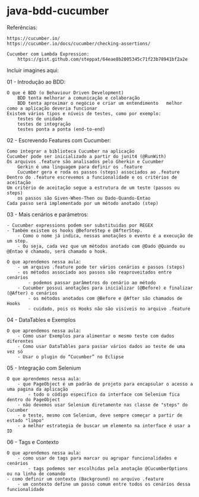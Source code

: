 # java-bdd-cucumber

Referências:

    https://cucumber.io/
    https://cucumber.io/docs/cucumber/checking-assertions/
    
    Cucumber com Lambda Expression:
        https://gist.github.com/steppat/64eae8b2005345c71f23b78941bf2a2e

Incluir imagines aqui: 



01 - Introdução ao BDD:

    O que é BDD (o Behaviour Driven Development)
        BDD tenta melhorar a comunicação e colaboração
        BDD tenta aproximar o negócio e criar um entendimento   melhor como a aplicação deveria funcionar
    Existem vários tipos e níveis de testes, como por exemplo:
        testes de unidade
        testes de integração
        testes ponta a ponta (end-to-end)


02 - Escrevendo Features com Cucumber:

    Como integrar a biblioteca Cucumber na aplicação
    Cucumber pode ser inicializado a partir do junit4 (@RunWith)
    Os arquivos .feature são analisados pelo Gherkin e Cucumber
        Gerkin é uma linguagem para definir os .feature
        Cucumber gera e roda os passos (steps) associados ao .feature
    Dentro do .feature escrevemos a funcionalidade e os critérios de aceitação
    Um critério de aceitação segue a estrutura de um teste (passos ou steps)
        os passos são Given-When-Then ou Dado-Quando-Entao
    Cada passo será implementado por um método anotado (step)


03 - Mais cenários e parâmetros:

    - Cucumber expressions podem ser substituidas por REGEX
    - Também existem os hooks @BeforeStep e @AfterStep. 
        - Como o nome já indica, nessas anotações o evento é a execução de um step. 
        - Ou seja, cada vez que um métodos anotado com @Dado @Quando ou @Entao é chamado, será chamado o hook.
    
    O que aprendemos nessa aula:
        - um arquivo .feature pode ter vários cenários e passos (steps)
        - os métodos associado aos passos são reaproveitados entre cenários
            - podemos passar parâmetros do cenário ao método
        - Cucumber possui anotações para inicializar (@Before) e finalizar (@After) o cenários
            - os métodos anotados com @Before e @After são chamados de Hooks
            - cuidado, pois os Hooks não são visíveis no arquivo .feature

04 - DataTables e Exemplos

    O que aprendemos nessa aula:
        - Como usar Exemplos para alimentar o mesmo teste com dados diferentes
        - Como usar DataTables para passar vários dados ao teste de uma vez só
        - Usar o plugin do “Cucumber” no Eclipse



05 - Integração com Selenium

    O que aprendemos nessa aula:
        - que PageObject é um padrão de projeto para encapsular o acesso a uma pagina da aplicação
            - todo o código especifico da interface com Selenium fica dentro do PageObject
        - não devemos usar Selenium diretamente nas classe de "steps" do Cucumber
        - o teste, mesmo com Selenium, deve sempre começar a partir de estado "limpo"
        - a melhor estrategia de buscar um elemento na interface é usar a ID

06 - Tags e Contexto

    O que aprendemos nessa aula:
        - como usar de tags para marcar ou agrupar funcionalidades e cenários
            - tags podemos ser escolhidas pela anotação @CucumberOptions ou na linha de comando
    - como definir um contexto (Background) no arquivo .feature
        - um contexto define um passo comum entre todos os cenários dessa funcionalidade